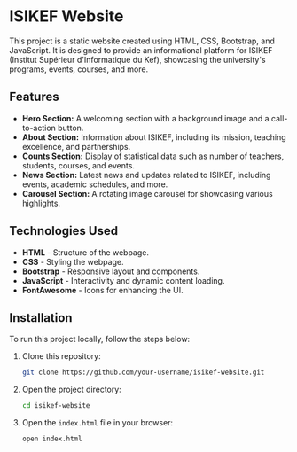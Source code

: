 # ISIKEF Website

This project is a static website created using HTML, CSS, Bootstrap, and JavaScript. It is designed to provide an informational platform for ISIKEF (Institut Supérieur d'Informatique du Kef), showcasing the university's programs, events, courses, and more.

## Features

- **Hero Section:** A welcoming section with a background image and a call-to-action button.
- **About Section:** Information about ISIKEF, including its mission, teaching excellence, and partnerships.
- **Counts Section:** Display of statistical data such as number of teachers, students, courses, and events.
- **News Section:** Latest news and updates related to ISIKEF, including events, academic schedules, and more.
- **Carousel Section:** A rotating image carousel for showcasing various highlights.

## Technologies Used

- **HTML** - Structure of the webpage.
- **CSS** - Styling the webpage.
- **Bootstrap** - Responsive layout and components.
- **JavaScript** - Interactivity and dynamic content loading.
- **FontAwesome** - Icons for enhancing the UI.

## Installation

To run this project locally, follow the steps below:

1. Clone this repository:

    ```bash
    git clone https://github.com/your-username/isikef-website.git
    ```

2. Open the project directory:

    ```bash
    cd isikef-website
    ```

3. Open the `index.html` file in your browser:

    ```bash
    open index.html
    ```



